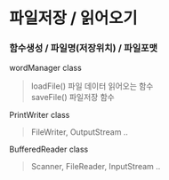 # 파일저장 / 읽어오기

### 함수생성 / 파일명(저장위치) / 파일포맷

wordManager class
> loadFile() 파일 데이터 읽어오는 함수 <br>
> saveFile() 파일저장 함수 <br>

PrintWriter class
> FileWriter, OutputStream .. <br>

BufferedReader class
> Scanner, FileReader, InputStream .. <br>
